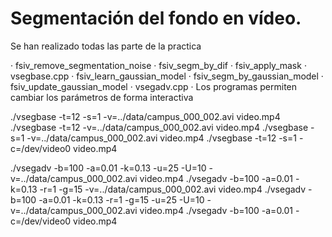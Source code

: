 # Segmentación del fondo en vídeo.

Se han realizado todas las parte de la practica

· fsiv_remove_segmentation_noise
· fsiv_segm_by_dif
· fsiv_apply_mask
· vsegbase.cpp
· fsiv_learn_gaussian_model
· fsiv_segm_by_gaussian_model
· fsiv_update_gaussian_model
· vsegadv.cpp
· Los programas permiten cambiar los parámetros de forma interactiva


./vsegbase -t=12 -s=1 -v=../data/campus_000_002.avi video.mp4
./vsegbase -t=12 -v=../data/campus_000_002.avi video.mp4
./vsegbase -s=1 -v=../data/campus_000_002.avi video.mp4
./vsegbase -t=12 -s=1 -c=/dev/video0 video.mp4


./vsegadv -b=100 -a=0.01 -k=0.13 -u=25 -U=10 -v=../data/campus_000_002.avi video.mp4
./vsegadv -b=100 -a=0.01 -k=0.13 -r=1 -g=15 -v=../data/campus_000_002.avi video.mp4
./vsegadv -b=100 -a=0.01 -k=0.13 -r=1 -g=15 -u=25 -U=10 -v=../data/campus_000_002.avi video.mp4
./vsegadv -b=100 -a=0.01 -c=/dev/video0 video.mp4


